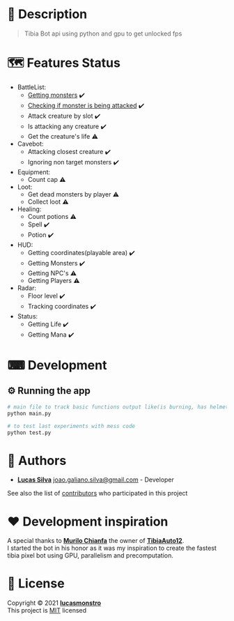 # 📝 Description

> Tibia Bot api using python and gpu to get unlocked fps

# 🗺️ Features Status

- BattleList:
  - [Getting monsters](battleList/docs/README.md) :heavy_check_mark:
  - [Checking if monster is being attacked](battleList/docs/README.md) :heavy_check_mark:
  - Attack creature by slot :heavy_check_mark:
  - Is attacking any creature :heavy_check_mark:
  - Get the creature's life :warning:
- Cavebot:
  - Attacking closest creature :heavy_check_mark:
  - Ignoring non target monsters :heavy_check_mark:
- Equipment:
  - Count cap :warning:
- Loot:
  - Get dead monsters by player :warning:
  - Collect loot :warning:
- Healing:
  - Count potions :warning:
  - Spell :heavy_check_mark:
  - Potion :heavy_check_mark:
- HUD:
  - Getting coordinates(playable area) :heavy_check_mark:
  - Getting Monsters :heavy_check_mark:
  - Getting NPC's :warning:
  - Getting Players :warning:
- Radar:
  - Floor level :heavy_check_mark:
  - Tracking coordinates :heavy_check_mark:
- Status:
  - Getting Life :heavy_check_mark:
  - Getting Mana :heavy_check_mark:

# ⌨ Development

## ⚙ Running the app

```bash
# main file to track basic functions output like(is burning, has helmet equipped, etc)
python main.py

# to test last experiments with mess code
python test.py
```

# 👷 Authors

- [**Lucas Silva**](https://github.com/lucasmonstro) joao.galiano.silva@gmail.com -
  Developer

See also the list of [contributors](../../graphs/contributors) who participated
in this project

# ❤️ Development inspiration

A special thanks to [**Murilo Chianfa**](https://github.com/MuriloChianfa) the owner of [**TibiaAuto12**](https://github.com/MuriloChianfa/TibiaAuto12).  
I started the bot in his honor as it was my inspiration to create the fastest tibia pixel bot using GPU, parallelism and precomputation.

# 📝 License

Copyright © 2021 [**lucasmonstro**](https://github.com/lucasmonstro)  
This project is [MIT](https://opensource.org/licenses/MIT) licensed

